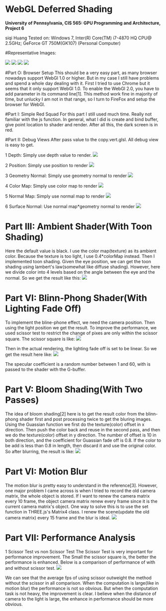 WebGL Deferred Shading
======================

**University of Pennsylvania, CIS 565: GPU Programming and Architecture, Project 6**

siqi Huang Tested on: Windows 7, Inter(R) Core(TM) i7-4870 HQ CPU@ 2.5GHz; GeForce GT 750M(GK107) (Personal Computer)

#Representative Images:

![](img/rep1.jpg)
![](img/rep2.png)
![](img/rep3.png)
![](img/rep4.jpg)

#Part O: Browser Setup
This should be a very easy part, as many browser nowadays support WebGl 1.0 or higher. But in my case I still have problems and spend a whole day dealing with it. First I tried to use Chrome but it seems that it only support WebGl 1.0. To enable the WebGl 2.0, you have to add parameter in its command line[1]. This method work fine in majority of time, but unlucky I am not in that range, so I turn to FireFox and setup the browser for WebGl.

#Part I: Simple Red Squad
For this part I still used much time. Really not familiar with the js function. In general, what I did is create and bind buffer, give point location to shader and render. After all this, the dark screen is in red.

#Part II: Debug Views
After pass value to the copy.vert.glsl. All debug view is easy to get.

1 Depth: Simply use depth value to render.
![](img/debug1.jpg)

2 Position: Simply use position to render
![](img/debug2.jpg)

3 Geometry Normal: Simply use geometry normal to render
![](img/debug3.jpg)

4 Color Map: Simply use color map to render
![](img/debug4.jpg)

5 Normal Map: Simply use normal map to render
![](img/debug5.png)

6 Surface Normal: Use normal map*geometry normal to render
![](img/debug6.png)

# Part III: Ambient Shader(With Toon Shading)
Here the default value is black. I use the color map(texture) as its ambient color. Because the texture is too light, I use 0.4*colorMap instead. Then I implemented toon shading. Given the eye position, we can get the toon shading using lambert's law(somewhat like diffuse shading). However, here we divide color into 4 levels based on the angle between the eye and the normal. So we get the result like this:
![](img/rep4.jpg)

# Part VI: Blinn-Phong Shader(With Lighting Fade Off)
To implement the bline-phone effect, we need the camera position. Then using the light position we get the result. To improve the performance, we used scissor test to restrict the change of pixes are only within the scissor square. The scissor square is like:
![](img/scissor.png)

Then in the actual rendering, the lighting fade off is set to be linear. So we get the result here like:
![](img/rep1.jpg)

The specular coefficient is a random number between 1 and 60, with is passed to the shader with the G-buffer.

# Part V: Bloom Shading(With Two Passes)
The idea of bloom shading[2] here is to get the result color from the blinn-phong shader first and post processing twice to get the bluring images. Using the Guassian function we first do the texture(color) offset in x direction. Then push the color back and reuse in the second pass, and then we do the texture(color) offset in y direction. The number of offset is 10 in both direction, and the coefficient for Guassian fade off is 0.8. If the color to be add is less than 0.8 in length, then discard it and use the original color. So after blurring, the result is like:
![](img/rep5.jpg)

# Part VI: Motion Blur
The motion blur is pretty easy to understand in the reference[3]. However, one major problem I came across is when I tried to record the old camera matrix, the whole object is stored. If I want to renew the camera matrix every 10 frame, the object camera matrix renew every frame since it is the current camera matrix's object. One way to solve this is to use the set function in THREE.js's Matrix4 class. I renew the scene(update the old camera matrix) every 15 frame and the blur is ideal.
![](img/blur.jpg)

# Part VII: Performance Analysis
1 Scissor Test vs non Scissor Test
The Scissor Test is very important for performance improvement. The Small the scissor square is, the better the performance is enhanced. Below is a comparison of performance of with and without scissor test.
![](img/ana_scissor.png)

We can see that the average fps of using scissor outweight the method without the scissor in all comparison. When the computation is large(like in motion blur) the performance is not so obvious. But when the computation task is not heavy, the improvement is clear. I believe when the distance of camera to the light is large, the enhance in performance should be more obvious.


